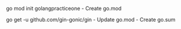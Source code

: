 go mod init golangpracticeone
    - Create go.mod

go get -u github.com/gin-gonic/gin
    - Update go.mod
    - Create go.sum

